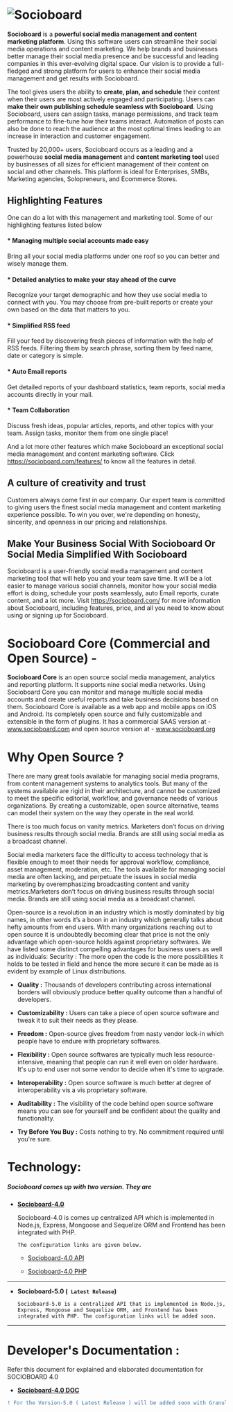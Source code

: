  ![Socioboard](http://i.imgur.com/aKbFCOy.png "Your Open-source Social Media Dashboard")
==========
**Socioboard** is a **powerful social media management and content marketing platform**. Using this software users can streamline their social media operations and content marketing. We help brands and businesses better manage their social media presence and be successful and leading companies in this ever-evolving digital space. Our vision is to provide a full-fledged and strong platform for users to enhance their social media management and get results with Socioboard.

The tool gives users the ability to **create, plan, and schedule** their content when their users are most actively engaged and participating. Users can **make their own publishing schedule seamless with Socioboard**. Using Socioboard, users can assign tasks, manage permissions, and track team performance to fine-tune how their teams interact. Automation of posts can also be done to reach the audience at the most optimal times leading to an increase in interaction and customer engagement.

Trusted by 20,000+ users, Socioboard occurs as a leading and a powerhouse **social media management** and **content marketing tool** used by businesses of all sizes for efficient management of their content on social and other channels. This platform is ideal for Enterprises, SMBs, Marketing agencies, Solopreneurs, and Ecommerce Stores. 

## Highlighting Features

One can do a lot with this management and marketing tool. Some of our highlighting features listed below

#### * Managing multiple social accounts made easy
Bring all your social media platforms under one roof so you can better and wisely manage them. 

#### * Detailed analytics to make your stay ahead of the curve
Recognize your target demographic and how they use social media to connect with you. You may choose from pre-built reports or create your own based on the data that matters to you.

#### * Simplified RSS feed
Fill your feed by discovering fresh pieces of information with the help of RSS feeds. Filtering them by search phrase, sorting them by feed name, date or category is simple.

#### * Auto Email reports
Get detailed reports of your dashboard statistics, team reports, social media accounts directly in your mail. 

#### * Team Collaboration
Discuss fresh ideas, popular articles, reports, and other topics with your team. Assign tasks, monitor them from one single place!

And a lot more other features which make Socioboard an exceptional social media management and content marketing software. Click https://socioboard.com/features/ to know all the features in detail.

## A culture of creativity and trust
Customers always come first in our company. Our expert team is committed to giving users the finest social media management and content marketing experience possible. To win you over, we're depending on honesty, sincerity, and openness in our pricing and relationships.

## Make Your Business Social With Socioboard Or Social Media Simplified With Socioboard

Socioboard is a user-friendly social media management and content marketing tool that will help you and your team save time. It will be a lot easier to manage various social channels, monitor how your social media effort is doing, schedule your posts seamlessly, auto Email reports, curate content, and a lot more. Visit https://socioboard.com/ for more information about Socioboard, including features, price, and all you need to know about using or signing up for Socioboard.

**Socioboard Core** (Commercial and Open Source) - 
================================================
**Socioboard Core** is an open source social media management, analytics and reporting platform. It supports nine social media networks. Using Socioboard Core you can monitor and manage multiple social media accounts and create useful reports and take business decisions based on them. Socioboard Core is available as a web app and mobile apps on iOS and Android. Its completely open source and fully customizable and extensible in the form of plugins. It has a commercial SAAS version at - www.socioboard.com and open source version at - www.socioboard.org



Why Open Source ?
=================

There are many great tools available for managing social media programs, from content management systems to analytics tools. But many of the systems available are rigid in their architecture, and cannot be customized to meet the specific editorial, workflow, and governance needs of various organizations. By creating a customizable, open source alternative, teams can model their system on the way they operate in the real world.

There is too much focus on vanity metrics. Marketers don’t focus on driving business results through social media. Brands are still using social media as a broadcast channel.

Social media marketers face the difficulty to access technology that is flexible enough to meet their needs for approval workflow, compliance, asset management, moderation, etc. The tools available for managing social media are often lacking, and perpetuate the issues in social media marketing by overemphasizing broadcasting content and vanity metrics.Marketers don’t focus on driving business results through social media. Brands are still using social media as a broadcast channel.

Open-source is a revolution in an industry which is mostly dominated by big names, in other words it’s a boon in an industry which generally talks about hefty amounts from end users. With many organizations reaching out to open source it is undoubtedly becoming clear that price is not the only advantage which open-source holds against proprietary softwares. We have listed some distinct compelling advantages for business users as well as individuals:
    Security : The more open the code is the more possibilities it holds to be tested in field and hence the more secure it can be made as is evident by example of Linux distributions. 

* **Quality :** Thousands of developers contributing across international borders will obviously produce better quality outcome than a handful of developers. 

* **Customizability :** Users can take a piece of open source software and tweak it to suit their needs as they please. 

* **Freedom :** Open-source gives freedom from nasty vendor lock-in which people have to endure with proprietary softwares. 

* **Flexibility :** Open source softwares are typically much less resource-intensive, meaning that people can run it well even on older hardware. It's up to end user not some vendor to decide when it's time to upgrade. 

* **Interoperability :** Open source software is much better at degree of interoperability vis a vis proprietary software. 

* **Auditability :** The visibility of the code behind open source software means you can see for yourself and be confident about the quality and functionality. 

* **Try Before You Buy :** Costs nothing to try. No commitment required until you're sure.


Technology:
============

  ##### Socioboard comes up with two version. They are 

* **[Socioboard-4.0](https://github.com/socioboard/Socioboard-4.0/tree/Socioboard-4.0)** 
	
    Socioboard-4.0 is comes up centralized API which is implemented in Node.js, Express, Mongoose and Sequelize ORM and Frontend has been integrated with PHP.

    `The configuration links are given below.`

	* [Socioboard-4.0 API](https://github.com/socioboard/Socioboard-4.0/tree/master/socioboard-api)

	* [Socioboard-4.0 PHP](https://github.com/socioboard/Socioboard-4.0/tree/master/socioboard-web-php)
---
* **Socioboard-5.0 (` Latest Release`)**


	`Socioboard-5.0 is a centralized API that is implemented in Node.js, Express, Mongoose and Sequelize ORM, and Frontend has been integrated with PHP. The configuration links will be added soon.`


---
Developer's Documentation :
===========================

Refer this document for explained and elaborated documentation for SOCIOBOARD 4.0 

* **[Socioboard-4.0 DOC](https://docs.google.com/document/d/10G0fhDcxmOLtxa0rWWS78JfMVdqMn7oAn-85O-ev0q8)**

```diff
! For the Version-5.0 ( Latest Release ) will be added soon with Granular Details.
```